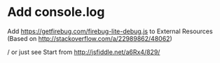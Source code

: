 # Add console.log 

Add https://getfirebug.com/firebug-lite-debug.js to External Resources 
(Based on http://stackoverflow.com/a/22989862/48062)

/ or just see Start from http://jsfiddle.net/a6Rx4/829/
